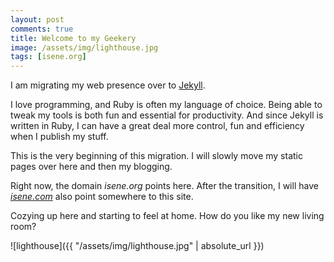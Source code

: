```yaml
---
layout: post
comments: true
title: Welcome to my Geekery
image: /assets/img/lighthouse.jpg
tags: [isene.org]
---
```

I am migrating my web presence over to [Jekyll](https://jekyllrb.com/).

I love programming, and Ruby is often my language of choice. Being able to tweak my tools is both fun and essential for productivity. And since Jekyll is written in Ruby, I can have a great deal more control, fun and efficiency when I publish my stuff.

This is the very beginning of this migration. I will slowly move my static pages over here and then my blogging.

Right now, the domain <i>isene.org</i> points here. After the transition, I will have [<i>isene.com</i>](http://isene.com) also point somewhere to this site.

Cozying up here and starting to feel at home. How do you like my new living room?

![lighthouse]({{ "/assets/img/lighthouse.jpg" | absolute_url }})

